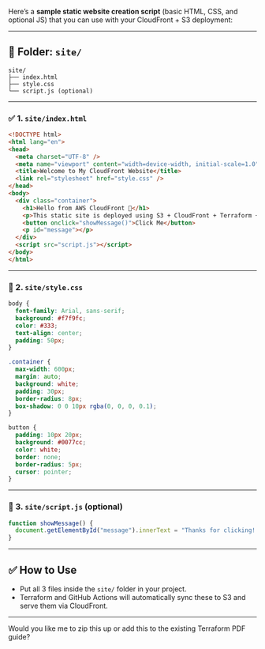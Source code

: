 Here’s a **sample static website creation script** (basic HTML, CSS, and optional JS) that you can use with your CloudFront + S3 deployment:

---

## 📁 Folder: `site/`

```
site/
├── index.html
├── style.css
└── script.js (optional)
```

---

### ✅ 1. `site/index.html`

```html
<!DOCTYPE html>
<html lang="en">
<head>
  <meta charset="UTF-8" />
  <meta name="viewport" content="width=device-width, initial-scale=1.0" />
  <title>Welcome to My CloudFront Website</title>
  <link rel="stylesheet" href="style.css" />
</head>
<body>
  <div class="container">
    <h1>Hello from AWS CloudFront 🚀</h1>
    <p>This static site is deployed using S3 + CloudFront + Terraform + GitHub Actions.</p>
    <button onclick="showMessage()">Click Me</button>
    <p id="message"></p>
  </div>
  <script src="script.js"></script>
</body>
</html>
```

---

### 🎨 2. `site/style.css`

```css
body {
  font-family: Arial, sans-serif;
  background: #f7f9fc;
  color: #333;
  text-align: center;
  padding: 50px;
}

.container {
  max-width: 600px;
  margin: auto;
  background: white;
  padding: 30px;
  border-radius: 8px;
  box-shadow: 0 0 10px rgba(0, 0, 0, 0.1);
}

button {
  padding: 10px 20px;
  background: #0077cc;
  color: white;
  border: none;
  border-radius: 5px;
  cursor: pointer;
}
```

---

### 🧠 3. `site/script.js` (optional)

```javascript
function showMessage() {
  document.getElementById("message").innerText = "Thanks for clicking! 😊";
}
```

---

## ✅ How to Use

* Put all 3 files inside the `site/` folder in your project.
* Terraform and GitHub Actions will automatically sync these to S3 and serve them via CloudFront.

---

Would you like me to zip this up or add this to the existing Terraform PDF guide?
